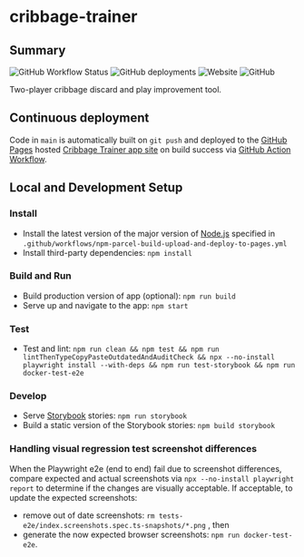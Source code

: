 # cribbage-trainer

## Summary

![GitHub Workflow Status](https://img.shields.io/github/actions/workflow/status/markafitzgerald1/cribbage-trainer/npm-parcel-build-upload-and-deploy-to-pages.yml?label=build%2Bdeploy&style=plastic)
![GitHub deployments](https://img.shields.io/github/deployments/markafitzgerald1/cribbage-trainer/github-pages?label=deploy&style=plastic)
![Website](https://img.shields.io/website?label=webapp%20site&style=plastic&url=https%3A%2F%2Fmarkafitzgerald1.github.io%2Fcribbage-trainer%2F)
![GitHub](https://img.shields.io/github/license/markafitzgerald1/cribbage-trainer?style=plastic)

Two-player cribbage discard and play improvement tool.

## Continuous deployment

Code in `main` is automatically built on `git push` and deployed to the [GitHub
Pages](https://pages.github.com/) hosted
[Cribbage Trainer app site](https://markafitzgerald1.github.io/cribbage-trainer/)
on build success via
[GitHub Action Workflow](https://github.com/markafitzgerald1/cribbage-trainer/actions/workflows/npm-parcel-build-upload-and-deploy-to-pages.yml).

## Local and Development Setup

### Install

- Install the latest version of the major version of [Node.js](https://nodejs.org/en/)
  specified in `.github/workflows/npm-parcel-build-upload-and-deploy-to-pages.yml`
- Install third-party dependencies: `npm install`

### Build and Run

- Build production version of app (optional): `npm run build`
- Serve up and navigate to the app: `npm start`

### Test

- Test and lint: `npm run clean && npm test &&
npm run lintThenTypeCopyPasteOutdatedAndAuditCheck &&
npx --no-install playwright install --with-deps && npm run test-storybook &&
npm run docker-test-e2e`

### Develop

- Serve [Storybook](https://storybook.js.org/) stories: `npm run storybook`
- Build a static version of the Storybook stories: `npm build storybook`

### Handling visual regression test screenshot differences

When the Playwright e2e (end to end) fail due to screenshot differences, compare
expected and actual screenshots via `npx --no-install playwright report` to
determine if the changes are visually acceptable. If acceptable, to update the
expected screenshots:

- remove out of date screenshots: `rm tests-e2e/index.screenshots.spec.ts-snapshots/*.png`
  , then
- generate the now expected browser screenshots: `npm run docker-test-e2e`.
